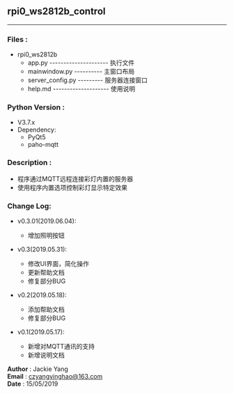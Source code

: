 ## rpi0_ws2812b_control
----------------------------------------------------

### Files :
- rpi0_ws2812b
    - app.py --------------------- 执行文件
    - mainwindow.py ---------- 主窗口布局
    - server_config.py --------- 服务器连接窗口
    - help.md -------------------- 使用说明

### Python Version : 
- V3.7.x
- Dependency:
    - PyQt5
    - paho-mqtt


### Description :
- 程序通过MQTT远程连接彩灯内置的服务器
- 使用程序内置选项控制彩灯显示特定效果 

### Change Log:

- v0.3.01(2019.06.04):
    - 增加照明按钮

- v0.3(2019.05.31):
    - 修改UI界面，简化操作
    - 更新帮助文档
    - 修复部分BUG

- v0.2(2019.05.18):
    - 添加帮助文档
    - 修复部分BUG

- v0.1(2019.05.17):
    - 新增对MQTT通讯的支持
    - 新增说明文档


**Author**         : Jackie Yang  
**Email**          : czyangyinghao@163.com  
**Date**           : 15/05/2019
